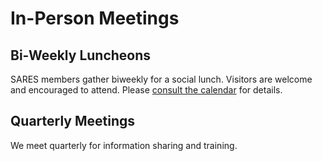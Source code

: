 # In-Person Meetings

## Bi-Weekly Luncheons

SARES members gather biweekly for a social lunch. Visitors are welcome and encouraged to attend. Please [consult the calendar](luncheons.md) for details.

## Quarterly Meetings

We meet quarterly for information sharing and training.
